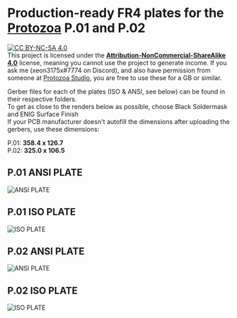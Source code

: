 # Production-ready FR4 plates for the [Protozoa](https://protozoa.studio/) P.01 and P.02  

[![CC BY-NC-SA 4.0][cc-by-nc-sa-image]][cc-by-nc-sa]  
This project is licensed under the **[Attribution-NonCommercial-ShareAlike 4.0](http://creativecommons.org/licenses/by-nc-sa/4.0/)** license, meaning you cannot use the project to generate income. If you ask me (xeon3175x#7774 on Discord), and also have permission from someone at [Protozoa Studio](https://protozoa.studio/), you are free to use these for a GB or similar.

Gerber files for each of the plates (ISO & ANSI, see below) can be found in their respective folders.  
To get as close to the renders below as possible, choose Black Soldermask and ENIG Surface Finish  
If your PCB manufacturer doesn't autofill the dimensions after uploading the gerbers, use these dimensions:  

P.01: **358.4 x 126.7**  
P.02: **325.0 x 106.5**  
## P.01 ANSI PLATE
![ANSI PLATE](https://github.com/xeon3175x/protozoa-plates/blob/master/res/P01_ANSI.png)  

## P.01 ISO PLATE
![ISO PLATE](https://github.com/xeon3175x/protozoa-plates/blob/master/res/P01_ISO.png)

## P.02 ANSI PLATE  
![ANSI PLATE](https://github.com/xeon3175x/protozoa-plates/blob/master/res/P02_ANSI_front2.png) 

## P.02 ISO PLATE
![ISO PLATE](https://github.com/xeon3175x/protozoa-plates/blob/master/res/P02_ISO.png)

[cc-by-nc-sa]: http://creativecommons.org/licenses/by-nc-sa/4.0/
[cc-by-nc-sa-image]: https://licensebuttons.net/l/by-nc-sa/4.0/88x31.png
[cc-by-nc-sa-shield]: https://img.shields.io/badge/License-CC%20BY--NC--SA%204.0-lightgrey.svg
